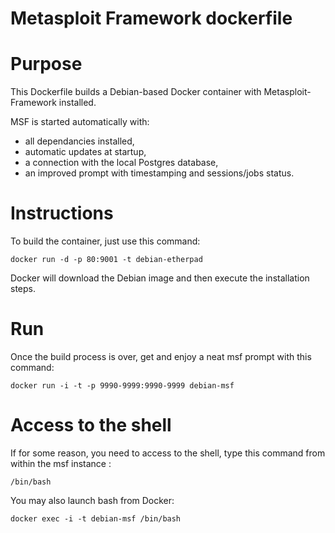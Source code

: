 # Metasploit Framework dockerfile

# Purpose

This Dockerfile builds a Debian-based Docker container with Metasploit-Framework installed.

MSF is started automatically with:

- all dependancies installed,
- automatic updates at startup,
- a connection with the local Postgres database,
- an improved prompt with timestamping and sessions/jobs status.

# Instructions

To build the container, just use this command:

```
docker run -d -p 80:9001 -t debian-etherpad
```

Docker will download the Debian image and then execute the installation steps.

# Run

Once the build process is over, get and enjoy a neat msf prompt with this command:

```
docker run -i -t -p 9990-9999:9990-9999 debian-msf
```

# Access to the shell

If for some reason, you need to access to the shell, type this command from within the msf instance :

```
/bin/bash
```

You may also launch bash from Docker:

```
docker exec -i -t debian-msf /bin/bash
```
